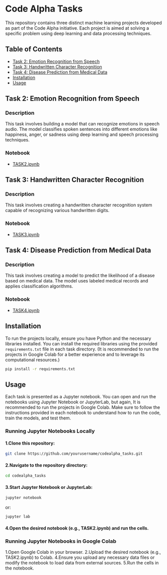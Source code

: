 # Code Alpha Tasks

This repository contains three distinct machine learning projects developed as part of the Code Alpha initiative. Each project is aimed at solving a specific problem using deep learning and data processing techniques.

## Table of Contents
- [Task 2: Emotion Recognition from Speech](#task-2-emotion-recognition-from-speech)
- [Task 3: Handwritten Character Recognition](#task-3-handwritten-character-recognition)
- [Task 4: Disease Prediction from Medical Data](#task-4-disease-prediction-from-medical-data)
- [Installation](#installation)
- [Usage](#usage)

## Task 2: Emotion Recognition from Speech

### Description
This task involves building a model that can recognize emotions in speech audio. The model classifies spoken sentences into different emotions like happiness, anger, or sadness using deep learning and speech processing techniques.

### Notebook
- [TASK2.ipynb](./TASK2.ipynb)

## Task 3: Handwritten Character Recognition

### Description
This task involves creating a handwritten character recognition system capable of recognizing various handwritten digits.

### Notebook
- [TASK3.ipynb](./TASK3.ipynb)

## Task 4: Disease Prediction from Medical Data

### Description
This task involves creating a model to predict the likelihood of a disease based on medical data. The model uses labeled medical records and applies classification algorithms.

### Notebook
- [TASK4.ipynb](./TASK4.ipynb)

## Installation

To run the projects locally, ensure you have Python and the necessary libraries installed. You can install the required libraries using the provided `requirements.txt` file in each task directory.
(It is recommended to run the projects in Google Colab for a better experience and to leverage its computational resources.)

```bash
pip install -r requirements.txt
```

## Usage

Each task is presented as a Jupyter notebook. You can open and run the notebooks using Jupyter Notebook or JupyterLab, but again, It is recommended to run the projects in Google Colab. Make sure to follow the instructions provided in each notebook to understand how to run the code, train the models, and test them.

### Running Jupyter Notebooks Locally

####   1.Clone this repository:
  ```bash
  git clone https://github.com/yourusername/codealpha_tasks.git
  ```

####   2.Navigate to the repository directory:
  ```bash
  cd codealpha_tasks
  ```

####   3.Start Jupyter Notebook or JupyterLab:
  ```bash
  jupyter notebook
  ```

or:
  ```bash
  jupyter lab
  ```

####  4.Open the desired notebook (e.g., TASK2.ipynb) and run the cells.

### Running Jupyter Notebooks in Google Colab

1.Open Google Colab in your browser.
2.Upload the desired notebook (e.g., TASK2.ipynb) to Colab.
4.Ensure you upload any necessary data files or modify the notebook to load data from external sources.
5.Run the cells in the notebook.


